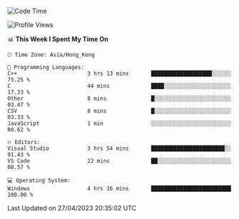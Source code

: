 <!--START_SECTION:waka-->
![Code Time](http://img.shields.io/badge/Code%20Time-56%20hrs%205%20mins-blue)

![Profile Views](http://img.shields.io/badge/Profile%20Views-0-blue)

📊 **This Week I Spent My Time On** 

```text
🕑︎ Time Zone: Asia/Hong_Kong

💬 Programming Languages: 
C++                      3 hrs 13 mins       ███████████████████░░░░░░   75.25 % 
C                        44 mins             ████░░░░░░░░░░░░░░░░░░░░░   17.33 % 
Other                    8 mins              █░░░░░░░░░░░░░░░░░░░░░░░░   03.47 % 
CSV                      8 mins              █░░░░░░░░░░░░░░░░░░░░░░░░   03.33 % 
JavaScript               1 min               ░░░░░░░░░░░░░░░░░░░░░░░░░   00.62 % 

🔥 Editors: 
Visual Studio            3 hrs 54 mins       ███████████████████████░░   91.43 % 
VS Code                  22 mins             ██░░░░░░░░░░░░░░░░░░░░░░░   08.57 % 

💻 Operating System: 
Windows                  4 hrs 16 mins       █████████████████████████   100.00 % 
```


 Last Updated on 27/04/2023 20:35:02 UTC
<!--END_SECTION:waka-->
